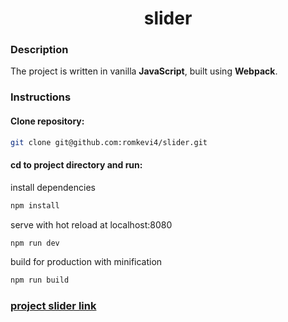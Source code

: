 <h1 align="center">
    slider
</h1>

### Description
The project is written in vanilla **JavaScript**, built using **Webpack**.

### Instructions

#### Clone repository:

```bash
git clone git@github.com:romkevi4/slider.git
```

#### cd to project directory and run:

install dependencies

```bash
npm install
```

serve with hot reload at localhost:8080
```bash
npm run dev
```

build for production with minification
```bash
npm run build
```

### [project slider link](https://romkevi4.github.io/slider)